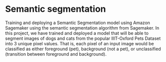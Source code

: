 # Semantic segmentation 

Training and deploying a Semantic Segmentation model using Amazon Sagemaker using the semantic segmentation algorithm from Sagemaker. In this project, we have trained and deployed a model that will be able to segment images of dogs and cats from the popular IIIT-Oxford Pets Dataset into 3 unique pixel values. That is, each pixel of an input image would be classified as either foreground (pet), background (not a pet), or unclassified (transition between foreground and background).

